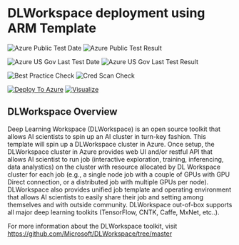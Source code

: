 # DLWorkspace deployment using ARM Template

![Azure Public Test Date](https://azurequickstartsservice.blob.core.windows.net/badges/dlworkspace-deployment/PublicLastTestDate.svg)
![Azure Public Test Result](https://azurequickstartsservice.blob.core.windows.net/badges/dlworkspace-deployment/PublicDeployment.svg)

![Azure US Gov Last Test Date](https://azurequickstartsservice.blob.core.windows.net/badges/dlworkspace-deployment/FairfaxLastTestDate.svg)
![Azure US Gov Last Test Result](https://azurequickstartsservice.blob.core.windows.net/badges/dlworkspace-deployment/FairfaxDeployment.svg)

![Best Practice Check](https://azurequickstartsservice.blob.core.windows.net/badges/dlworkspace-deployment/BestPracticeResult.svg)
![Cred Scan Check](https://azurequickstartsservice.blob.core.windows.net/badges/dlworkspace-deployment/CredScanResult.svg)

[![Deploy To Azure](https://raw.githubusercontent.com/fathym-it/azure-quickstart-templates/master/1-CONTRIBUTION-GUIDE/images/deploytoazure.svg?sanitize=true)](https://portal.azure.com/#create/Microsoft.Template/uri/https%3A%2F%2Fraw.githubusercontent.com%2Ffathym-it%2Fazure-quickstart-templates%2Fmaster%2Fdlworkspace-deployment%2Fazuredeploy.json)  [![Visualize](https://raw.githubusercontent.com/fathym-it/azure-quickstart-templates/master/1-CONTRIBUTION-GUIDE/images/visualizebutton.svg?sanitize=true)](http://armviz.io/#/?load=https%3A%2F%2Fraw.githubusercontent.com%2Ffathym-it%2Fazure-quickstart-templates%2Fmaster%2Fdlworkspace-deployment%2Fazuredeploy.json)



## DLWorkspace Overview

Deep Learning Workspace (DLWorkspace) is an open source toolkit that allows AI scientists to spin up an AI cluster in turn-key fashion. This template will spin up a DLWorkspace cluster in Azure. Once setup, the DLWorkspace cluster in Azure provides web UI and/or restful API that allows AI scientist to run job (interactive exploration, training, inferencing, data analystics) on the cluster with resource allocated by DL Workspace cluster for each job (e.g., a single node job with a couple of GPUs with GPU Direct connection, or a distributed job with multiple GPUs per node). DLWorkspace also provides unified job template and operating environment that allows AI scientists to easily share their job and setting among themselves and with outside community. DLWorkspace out-of-box supports all major deep learning toolkits (TensorFlow, CNTK, Caffe, MxNet, etc..).

For more information about the DLWorkspace toolkit, visit https://github.com/Microsoft/DLWorkspace/tree/master


